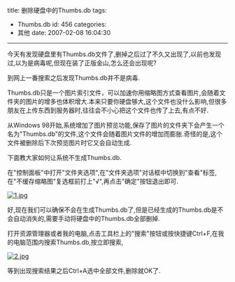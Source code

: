 title: 删除硬盘中的Thumbs.db
tags:
  - Thumbs.db
id: 456
categories:
  - 其他
date: 2007-02-08 16:04:30
---

今天有发现硬盘里有Thumbs.db文件了,删掉之后过了不久又出现了,以前也发现过,以为是病毒呢,但现在装了正版金山,怎么还会出现呢?

到网上一番搜索之后发现Thumbs.db并不是病毒.

Thumbs.db只是一个图片索引文件，可以加速你用缩略图方式查看图片,会随着文件夹的图片的增多也体积增大.本来只要你硬盘够大,这个文件也没什么影响,但很多朋友在上传东西到服务器时,往往会不小心把这个文件也传了上去,有点不好.

从Windows 98开始,系统增加了图片预览功能,保存了图片的文件夹下会产生一个名为"Thumbs.db"的文件,这个文件会随着图片文件的增加而膨胀.奇怪的是,这个文件被删除后下次预览图片时它又会自动生成.

下面教大家如何让系统不生成Thumbs.db.

在"控制面板"中打开"文件夹选项",在"文件夹选项"对话框中切换到"查看"标签,在"不缓存缩略图"复选框前打上"√",再点击"确定"按钮退出即可.

[![1.jpg](//blog.foolbird.net/wp-content/uploads/2007/02/186_1.jpg)](http://www.foolbird.net/?attachment_id=168 "1.jpg")

好,现在我们可以确保不会在生成Thumbs.db了,但是已经生成的Thumbs.db是不会自动消失的,需要手动将硬盘中的Thumbs.db全部删掉.

打开资源管理器或者我的电脑,点击工具栏上的"搜索"按钮或按快捷键Ctrl+F,在我的电脑范围内搜索Thumbs.db,按立即搜索,

[![2.jpg](//blog.foolbird.net/wp-content/uploads/2007/02/187_2.jpg)](http://www.foolbird.net/?attachment_id=169 "2.jpg")

等到出现搜索结果之后Ctrl+A选中全部文件,删除就OK了.